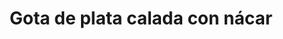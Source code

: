 ---
title: Gota de plata calada con nácar
date: 
draft: false

# descripcion
description : Aro de plata colgante gota de plata calada con nácar

materials: Plata 925

color: Plateado

dimensions: 3cm

code: 01-04-0132

type: "Aros"

categories: []

# Images
# first image will be shown in the product page
images:
  # - image: "images/path_to_image"
  # La ubicacion de las imagenes es imagenes/Aros/Aros.Piedras/01-04-0132-gota-de-plata-calada-con-nacar
  - image: "./images/aros/piedras/01-04-0132-gota-de-plata-calada-con-nacar_a.jpeg"
  - image: "./images/aros/piedras/01-04-0132-gota-de-plata-calada-con-nacar_b.jpeg"
---